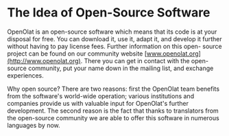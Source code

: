 # The Idea of Open-Source Software

OpenOlat is an open-source software which means that its code is at your
disposal for free. You can download it, use it, adapt it, and develop it
further without having to pay license fees. Further information on this open-
source project can be found on our community website
[www.openolat.org](http://www.openolat.org). There you can get in contact with
the open-source community, put your name down in the mailing list, and
exchange experiences.

Why open source? There are two reasons: first the OpenOlat team benefits from
the software's world-wide operation; various institutions and companies
provide us with valuable input for OpenOlat's further development. The second
reason is the fact that thanks to translators from the open-source community
we are able to offer this software in numerous languages by now.

